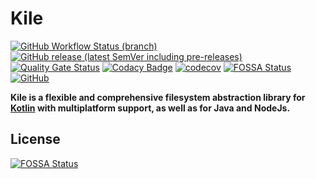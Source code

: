 # Kile

[![GitHub Workflow Status (branch)](https://img.shields.io/github/workflow/status/RealAd/kile/Deploy%20Snapshot/master)](https://github.com/RealAd/kile/actions?query=workflow%3A%22Deploy+Snapshot%22)
[![GitHub release (latest SemVer including pre-releases)](https://img.shields.io/github/v/release/RealAd/kile?include_prereleases)](https://github.com/RealAd/kile/releases)
[![Quality Gate Status](https://sonarcloud.io/api/project_badges/measure?project=io.realad.kile&metric=alert_status)](https://sonarcloud.io/dashboard?id=io.realad.kile)
[![Codacy Badge](https://api.codacy.com/project/badge/Grade/acf315e272604fe39875cb5e2c86b5fd)](https://app.codacy.com/gh/RealAd/kile?utm_source=github.com&utm_medium=referral&utm_content=RealAd/kile&utm_campaign=Badge_Grade_Dashboard)
[![codecov](https://codecov.io/gh/RealAd/kile/branch/master/graph/badge.svg)](https://codecov.io/gh/RealAd/kile)
[![FOSSA Status](https://app.fossa.com/api/projects/git%2Bgithub.com%2FRealAd%2FKile.svg?type=shield)](https://app.fossa.com/projects/git%2Bgithub.com%2FRealAd%2FKile?ref=badge_shield)
[![GitHub](https://img.shields.io/github/license/RealAd/kile)](https://github.com/RealAd/kile/blob/master/LICENSE)

__Kile is a flexible and comprehensive filesystem abstraction library for [Kotlin](https://kotlinlang.org/) with multiplatform support, as well as for Java and NodeJs.__

## License
[![FOSSA Status](https://app.fossa.com/api/projects/git%2Bgithub.com%2FRealAd%2FKile.svg?type=large)](https://app.fossa.com/projects/git%2Bgithub.com%2FRealAd%2FKile?ref=badge_large)
